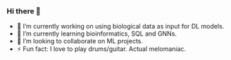 ### Hi there 👋

- 🔭 I’m currently working on using biological data as input for DL models.
- 🌱 I’m currently learning bioinformatics, SQL and GNNs.
- 👯 I’m looking to collaborate on ML projects.
- ⚡ Fun fact: I love to play drums/guitar. Actual melomaniac.
<!--
**DannyLCG/DannyLCG** is a ✨ _special_ ✨ repository because its `README.md` (this file) appears on your GitHub profile.

Here are some ideas to get you started:

- 🔭 I’m currently working on ...
- 🌱 I’m currently learning ...
- 👯 I’m looking to collaborate on ...
- 🤔 I’m looking for help with ...
- 💬 Ask me about ...
- 📫 How to reach me: ...
- 😄 Pronouns: ...
- ⚡ Fun fact: ...
-->
